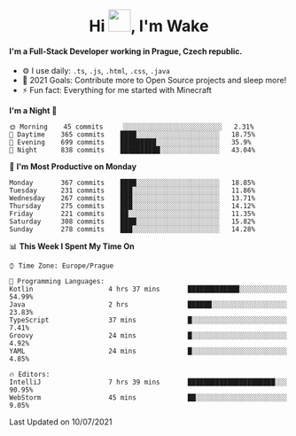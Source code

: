 <h1 align="center">Hi <img src="https://raw.githubusercontent.com/MrWakeCZ/MrWakeCZ/master/Hi.gif" width="40px" />, I'm Wake</h1>

#### I'm a Full-Stack Developer working in Prague, Czech republic.
- ⚙️ I use daily: `.ts`, `.js`, `.html`, `.css`, `.java`
- 🥅 2021 Goals: Contribute more to Open Source projects and sleep more!
- ⚡ Fun fact: Everything for me started with Minecraft

<!--START_SECTION:waka-->
**I'm a Night 🦉** 

```text
🌞 Morning    45 commits     ░░░░░░░░░░░░░░░░░░░░░░░░░   2.31% 
🌆 Daytime    365 commits    ████░░░░░░░░░░░░░░░░░░░░░   18.75% 
🌃 Evening    699 commits    █████████░░░░░░░░░░░░░░░░   35.9% 
🌙 Night      838 commits    ██████████░░░░░░░░░░░░░░░   43.04%

```
📅 **I'm Most Productive on Monday** 

```text
Monday       367 commits    ████░░░░░░░░░░░░░░░░░░░░░   18.85% 
Tuesday      231 commits    ███░░░░░░░░░░░░░░░░░░░░░░   11.86% 
Wednesday    267 commits    ███░░░░░░░░░░░░░░░░░░░░░░   13.71% 
Thursday     275 commits    ███░░░░░░░░░░░░░░░░░░░░░░   14.12% 
Friday       221 commits    ██░░░░░░░░░░░░░░░░░░░░░░░   11.35% 
Saturday     308 commits    ████░░░░░░░░░░░░░░░░░░░░░   15.82% 
Sunday       278 commits    ███░░░░░░░░░░░░░░░░░░░░░░   14.28%

```


📊 **This Week I Spent My Time On** 

```text
⌚︎ Time Zone: Europe/Prague

💬 Programming Languages: 
Kotlin                   4 hrs 37 mins       █████████████░░░░░░░░░░░░   54.99% 
Java                     2 hrs               ██████░░░░░░░░░░░░░░░░░░░   23.83% 
TypeScript               37 mins             █░░░░░░░░░░░░░░░░░░░░░░░░   7.41% 
Groovy                   24 mins             █░░░░░░░░░░░░░░░░░░░░░░░░   4.92% 
YAML                     24 mins             █░░░░░░░░░░░░░░░░░░░░░░░░   4.85%

🔥 Editors: 
IntelliJ                 7 hrs 39 mins       ██████████████████████░░░   90.95% 
WebStorm                 45 mins             ██░░░░░░░░░░░░░░░░░░░░░░░   9.05%

```


 Last Updated on 10/07/2021
<!--END_SECTION:waka-->
